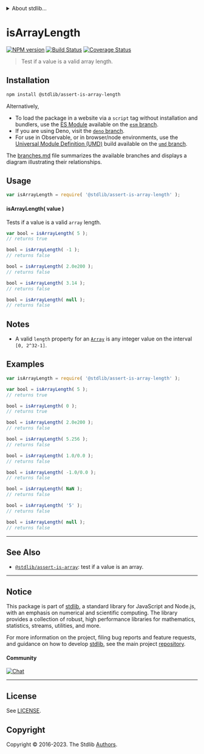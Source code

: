 <!--

@license Apache-2.0

Copyright (c) 2018 The Stdlib Authors.

Licensed under the Apache License, Version 2.0 (the "License");
you may not use this file except in compliance with the License.
You may obtain a copy of the License at

   http://www.apache.org/licenses/LICENSE-2.0

Unless required by applicable law or agreed to in writing, software
distributed under the License is distributed on an "AS IS" BASIS,
WITHOUT WARRANTIES OR CONDITIONS OF ANY KIND, either express or implied.
See the License for the specific language governing permissions and
limitations under the License.

-->


<details>
  <summary>
    About stdlib...
  </summary>
  <p>We believe in a future in which the web is a preferred environment for numerical computation. To help realize this future, we've built stdlib. stdlib is a standard library, with an emphasis on numerical and scientific computation, written in JavaScript (and C) for execution in browsers and in Node.js.</p>
  <p>The library is fully decomposable, being architected in such a way that you can swap out and mix and match APIs and functionality to cater to your exact preferences and use cases.</p>
  <p>When you use stdlib, you can be absolutely certain that you are using the most thorough, rigorous, well-written, studied, documented, tested, measured, and high-quality code out there.</p>
  <p>To join us in bringing numerical computing to the web, get started by checking us out on <a href="https://github.com/stdlib-js/stdlib">GitHub</a>, and please consider <a href="https://opencollective.com/stdlib">financially supporting stdlib</a>. We greatly appreciate your continued support!</p>
</details>

# isArrayLength

[![NPM version][npm-image]][npm-url] [![Build Status][test-image]][test-url] [![Coverage Status][coverage-image]][coverage-url] <!-- [![dependencies][dependencies-image]][dependencies-url] -->

> Test if a value is a valid array length.

<section class="installation">

## Installation

```bash
npm install @stdlib/assert-is-array-length
```

Alternatively,

-   To load the package in a website via a `script` tag without installation and bundlers, use the [ES Module][es-module] available on the [`esm` branch][esm-url].
-   If you are using Deno, visit the [`deno` branch][deno-url].
-   For use in Observable, or in browser/node environments, use the [Universal Module Definition (UMD)][umd] build available on the [`umd` branch][umd-url].

The [branches.md][branches-url] file summarizes the available branches and displays a diagram illustrating their relationships.

</section>

<section class="usage">

## Usage

```javascript
var isArrayLength = require( '@stdlib/assert-is-array-length' );
```

#### isArrayLength( value )

Tests if a value is a valid `array` length.

```javascript
var bool = isArrayLength( 5 );
// returns true

bool = isArrayLength( -1 );
// returns false

bool = isArrayLength( 2.0e200 );
// returns false

bool = isArrayLength( 3.14 );
// returns false

bool = isArrayLength( null );
// returns false
```

</section>

<!-- /.usage -->

<section class="notes">

## Notes

-   A valid `length` property for an [`Array`][mdn-array] is any integer value on the interval `[0, 2^32-1]`.

</section>

<!-- /.notes -->

<section class="examples">

## Examples

<!-- eslint no-undef: "error" -->

```javascript
var isArrayLength = require( '@stdlib/assert-is-array-length' );

var bool = isArrayLength( 5 );
// returns true

bool = isArrayLength( 0 );
// returns true

bool = isArrayLength( 2.0e200 );
// returns false

bool = isArrayLength( 5.256 );
// returns false

bool = isArrayLength( 1.0/0.0 );
// returns false

bool = isArrayLength( -1.0/0.0 );
// returns false

bool = isArrayLength( NaN );
// returns false

bool = isArrayLength( '5' );
// returns false

bool = isArrayLength( null );
// returns false
```

</section>

<!-- /.examples -->

<!-- Section for related `stdlib` packages. Do not manually edit this section, as it is automatically populated. -->

<section class="related">

* * *

## See Also

-   <span class="package-name">[`@stdlib/assert-is-array`][@stdlib/assert/is-array]</span><span class="delimiter">: </span><span class="description">test if a value is an array.</span>

</section>

<!-- /.related -->

<!-- Section for all links. Make sure to keep an empty line after the `section` element and another before the `/section` close. -->


<section class="main-repo" >

* * *

## Notice

This package is part of [stdlib][stdlib], a standard library for JavaScript and Node.js, with an emphasis on numerical and scientific computing. The library provides a collection of robust, high performance libraries for mathematics, statistics, streams, utilities, and more.

For more information on the project, filing bug reports and feature requests, and guidance on how to develop [stdlib][stdlib], see the main project [repository][stdlib].

#### Community

[![Chat][chat-image]][chat-url]

---

## License

See [LICENSE][stdlib-license].


## Copyright

Copyright &copy; 2016-2023. The Stdlib [Authors][stdlib-authors].

</section>

<!-- /.stdlib -->

<!-- Section for all links. Make sure to keep an empty line after the `section` element and another before the `/section` close. -->

<section class="links">

[npm-image]: http://img.shields.io/npm/v/@stdlib/assert-is-array-length.svg
[npm-url]: https://npmjs.org/package/@stdlib/assert-is-array-length

[test-image]: https://github.com/stdlib-js/assert-is-array-length/actions/workflows/test.yml/badge.svg?branch=main
[test-url]: https://github.com/stdlib-js/assert-is-array-length/actions/workflows/test.yml?query=branch:main

[coverage-image]: https://img.shields.io/codecov/c/github/stdlib-js/assert-is-array-length/main.svg
[coverage-url]: https://codecov.io/github/stdlib-js/assert-is-array-length?branch=main

<!--

[dependencies-image]: https://img.shields.io/david/stdlib-js/assert-is-array-length.svg
[dependencies-url]: https://david-dm.org/stdlib-js/assert-is-array-length/main

-->

[chat-image]: https://img.shields.io/gitter/room/stdlib-js/stdlib.svg
[chat-url]: https://app.gitter.im/#/room/#stdlib-js_stdlib:gitter.im

[stdlib]: https://github.com/stdlib-js/stdlib

[stdlib-authors]: https://github.com/stdlib-js/stdlib/graphs/contributors

[umd]: https://github.com/umdjs/umd
[es-module]: https://developer.mozilla.org/en-US/docs/Web/JavaScript/Guide/Modules

[deno-url]: https://github.com/stdlib-js/assert-is-array-length/tree/deno
[umd-url]: https://github.com/stdlib-js/assert-is-array-length/tree/umd
[esm-url]: https://github.com/stdlib-js/assert-is-array-length/tree/esm
[branches-url]: https://github.com/stdlib-js/assert-is-array-length/blob/main/branches.md

[stdlib-license]: https://raw.githubusercontent.com/stdlib-js/assert-is-array-length/main/LICENSE

[mdn-array]: https://developer.mozilla.org/en-US/docs/Web/JavaScript/Reference/Global_Objects/Array

<!-- <related-links> -->

[@stdlib/assert/is-array]: https://github.com/stdlib-js/assert-is-array

<!-- </related-links> -->

</section>

<!-- /.links -->
